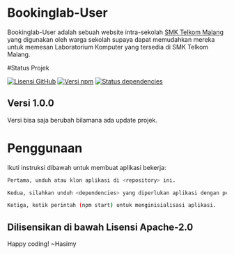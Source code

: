 # Bookinglab-User

Bookinglab-User adalah sebuah website intra-sekolah [SMK Telkom Malang](https://smktelkom-mlg.sch.id/) yang digunakan oleh warga sekolah supaya dapat memudahkan mereka untuk memesan Laboratorium Komputer yang tersedia di SMK Telkom Malang.

#Status Projek

[![Lisensi GitHub](https://img.shields.io/badge/license-MIT-blue.svg)](https://raw.githubusercontent.com/hasimy-as/Bookinglab-User/master/LICENSE)
[![Versi npm](https://img.shields.io/npm/v/npm.svg)](https://www.npmjs.com/)
[![Status dependencies](https://img.shields.io/hackage-deps/v/lens.svg)](https://github.com/hasimy-as/Bookinglab-User)

## Versi 1.0.0
Versi bisa saja berubah bilamana ada update projek.

# Penggunaan

Ikuti instruksi dibawah untuk membuat aplikasi bekerja:

```sh
Pertama, unduh atau klon aplikasi di <repository> ini.

Kedua, silahkan unduh <dependencies> yang diperlukan aplikasi dengan perintah (npm install --save) di CLI anda.

Ketiga, ketik perintah (npm start) untuk menginisialisasi aplikasi.

```

## Dilisensikan di bawah Lisensi Apache-2.0

Happy coding!
~Hasimy
